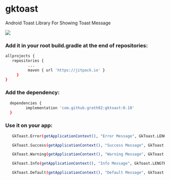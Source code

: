 # gktoast
Android Toast Library For Showing Toast Message

[![](https://jitpack.io/v/grath92/gktoast.svg)](https://jitpack.io/#grath92/gktoast)

### Add it in your root build.gradle at the end of repositories:

```sh
allprojects {
   repositories {
		  ...
		  maven { url 'https://jitpack.io' }
	 }
}
```

### Add the dependency:

```sh
  dependencies {
	     implementation 'com.github.grath92:gktoast:0.10'
  }
```


### Use it on your app:

```sh
   GkToast.Error(getApplicationContext(), "Error Message", GkToast.LENGTH_LONG);
```

```sh
   GkToast.Success(getApplicationContext(), "Success Message", GkToast.LENGTH_LONG);
```

```sh
   GkToast.Warning(getApplicationContext(), "Warning Message", GkToast.LENGTH_LONG);
```

```sh
   GkToast.Info(getApplicationContext(), "Info Message", GkToast.LENGTH_SHORT);
```

```sh
   GkToast.Default(getApplicationContext(), "Default Message", GkToast.LENGTH_SHORT);
```
